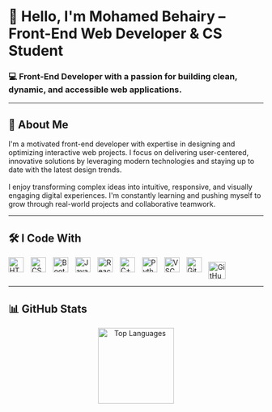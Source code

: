 <h1 align="left">👋 Hello, I'm Mohamed Behairy – Front-End Web Developer & CS Student</h1>

<h3 align="left">💻 Front-End Developer with a passion for building clean, dynamic, and accessible web applications.</h3>

---

<h2 align="left">🚀 About Me</h2>

<p align="left">
I'm a motivated front-end developer with expertise in designing and optimizing interactive web projects. I focus on delivering user-centered, innovative solutions by leveraging modern technologies and staying up to date with the latest design trends.<br><br>
I enjoy transforming complex ideas into intuitive, responsive, and visually engaging digital experiences. I'm constantly learning and pushing myself to grow through real-world projects and collaborative teamwork.
</p>

---

<h2 align="left">🛠️ I Code With</h2>

<p align="left">
  <img src="https://cdn.jsdelivr.net/gh/devicons/devicon/icons/html5/html5-original.svg" height="30" style="margin-right: 10px;" alt="HTML5" />
  <img src="https://cdn.jsdelivr.net/gh/devicons/devicon/icons/css3/css3-original.svg" height="30" style="margin-right: 10px;" alt="CSS3" />
  <img src="https://cdn.jsdelivr.net/gh/devicons/devicon/icons/bootstrap/bootstrap-original.svg" height="30" style="margin-right: 10px;" alt="Bootstrap" />
  <img src="https://cdn.jsdelivr.net/gh/devicons/devicon/icons/javascript/javascript-original.svg" height="30" style="margin-right: 10px;" alt="JavaScript" />
  <img src="https://cdn.jsdelivr.net/gh/devicons/devicon/icons/react/react-original.svg" height="30" style="margin-right: 10px;" alt="React" />
  <img src="https://cdn.jsdelivr.net/gh/devicons/devicon/icons/cplusplus/cplusplus-original.svg" height="30" style="margin-right: 10px;" alt="C++" />
  <img src="https://cdn.jsdelivr.net/gh/devicons/devicon/icons/python/python-original.svg" height="30" style="margin-right: 10px;" alt="Python" />
  <img src="https://cdn.jsdelivr.net/gh/devicons/devicon/icons/vscode/vscode-original.svg" height="30" style="margin-right: 10px;" alt="VSCode" />
  <img src="https://cdn.jsdelivr.net/gh/devicons/devicon/icons/git/git-original.svg" height="30" style="margin-right: 10px;" alt="Git" />
  <img src="https://skillicons.dev/icons?i=github" height="34" style="margin-right: 10px; vertical-align: middle;" alt="GitHub" />
</p>

---


<h2 align="left">📊 GitHub Stats</h2>

<div align="center">
  <img src="https://github-readme-stats.vercel.app/api/top-langs?username=mohamedbehairy&layout=compact&langs_count=5&theme=dracula" height="150" alt="Top Languages" />
</div>

